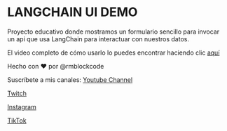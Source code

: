 # LANGCHAIN UI DEMO

Proyecto educativo donde mostramos un formulario sencillo para invocar un api que usa LangChain para interactuar con nuestros datos. 

El video completo de cómo usarlo lo puedes encontrar haciendo clic [aquí](https://youtu.be/XfWII5eqXis)

Hecho con ❤️ por @rmblockcode

Suscríbete a mis canales: 
[Youtube Channel](https://youtube.com/@rmblockcode)

[Twitch](https://www.twitch.tv/rmblockcode)

[Instagram](https://www.instagram.com/rmblockcode/)

[TikTok](https://www.tiktok.com/@rmblockcode)